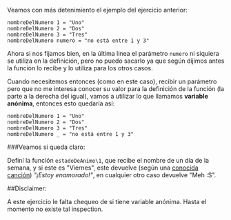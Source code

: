 Veamos con más detenimiento el ejemplo del ejercicio anterior:

```
nombreDelNumero 1 = "Uno"
nombreDelNumero 2 = "Dos"
nombreDelNumero 3 = "Tres"
nombreDelNumero numero = "no está entre 1 y 3"
```

Ahora si nos fijamos bien, en la última linea el parámetro `numero` ni siquiera se utiliza en la definición, pero no puedo sacarlo ya que según dijimos antes la función lo recibe y lo utiliza para los otros casos.

Cuando necesitemos entonces (como en este caso), recibir un parámetro pero que no me interesa conocer su valor para la definición de la función (la parte a la derecha del igual), vamos a utilizar lo que llamamos **variable anónima**, entonces esto quedaría así:

```
nombreDelNumero 1 = "Uno"
nombreDelNumero 2 = "Dos"
nombreDelNumero 3 = "Tres"
nombreDelNumero _ = "no está entre 1 y 3"
```

###Veamos si queda claro:

Definí la función `estadoDeAnimo\1`, que recibe el nombre de un día de la semana, y si este es "Viernes", este devuelve (según una [conocida canción](https://es.wikipedia.org/wiki/Friday_I%27m_in_Love)) _"¡Estoy enamorado!"_, en cualquier otro caso devuelve "Meh :S".


##Disclaimer:

A este ejercicio le falta chequeo de si tiene variable anónima. Hasta el momento no existe tal inspection.